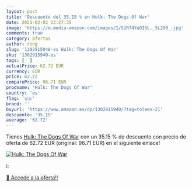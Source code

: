 ```yaml
---
layout: post
title: 'Descuento del 35.15 % en Hulk: The Dogs Of War'
date: 2021-02-02 23:27:35
image: 'https://m.media-amazon.com/images/I/51R74YuOISL._SL200_.jpg'
comments: true
category: ofertas
author: ring
slug: '1302915940-es Hulk: The Dogs Of War'
sku: '1302915940-es'
tags: [  ]
actualPrice: 62.72 EUR
currency: EUR
price: 62.72
comparePrice: 96.71 EUR
prodname: 'Hulk: The Dogs Of War'
country: 'es'
flag: '🇪🇸'
brand: ''
buyurl: 'https://www.amazon.es/dp/1302915940/?tag=tolees-21'
descuento: '35.15'
average: '62.72'
---
```


Tienes [Hulk: The Dogs Of War](https://www.amazon.es/dp/1302915940/?tag=tolees-21) con un 35.15 % de descuento con precio de oferta de 62.72 EUR (original: 96.71 EUR) en el siguiente enlace!

[![Hulk: The Dogs Of War](https://m.media-amazon.com/images/I/51R74YuOISL._SL200_.jpg)](https://www.amazon.es/dp/1302915940/?tag=tolees-21)

ℹ️:


[🛒 Accede a la oferta!!](https://www.amazon.es/dp/1302915940/?tag=tolees-21)
